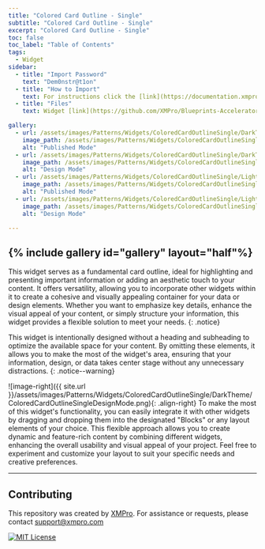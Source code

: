```yaml
---
title: "Colored Card Outline - Single"
subtitle: "Colored Card Outline - Single"
excerpt: "Colored Card Outline - Single"
toc: false
toc_label: "Table of Contents"
tags:
  - Widget
sidebar:
  - title: "Import Password"
    text: "Dem0nstr@t1on"
  - title: "How to Import"
    text: For instructions click the [link](https://documentation.xmpro.com/how-tos/apps/manage-widgets#importing-widgets)
  - title: "Files"
    text: Widget [link](https://github.com/XMPro/Blueprints-Accelerators-Patterns/blob/master/Patterns/Widgets/Colored%20Card%20Display%20Outline%20Single.xwid)

gallery:
  - url: /assets/images/Patterns/Widgets/ColoredCardOutlineSingle/DarkTheme/ColoredCardOutlineSinglePublishedMode.png
    image_path: /assets/images/Patterns/Widgets/ColoredCardOutlineSingle/DarkTheme/ColoredCardOutlineSinglePublishedMode.png
    alt: "Published Mode"
  - url: /assets/images/Patterns/Widgets/ColoredCardOutlineSingle/DarkTheme/ColoredCardOutlineSingleDesignMode.png
    image_path: /assets/images/Patterns/Widgets/ColoredCardOutlineSingle/DarkTheme/ColoredCardOutlineSingleDesignMode.png
    alt: "Design Mode"
  - url: /assets/images/Patterns/Widgets/ColoredCardOutlineSingle/LightTheme/ColoredCardOutlineSinglePublishedMode.png
    image_path: /assets/images/Patterns/Widgets/ColoredCardOutlineSingle/LightTheme/ColoredCardOutlineSinglePublishedMode.png
    alt: "Published Mode"
  - url: /assets/images/Patterns/Widgets/ColoredCardOutlineSingle/LightTheme/ColoredCardOutlineSingleDesignMode.png
    image_path: /assets/images/Patterns/Widgets/ColoredCardOutlineSingle/LightTheme/ColoredCardOutlineSingleDesignMode.png
    alt: "Design Mode"

---
```

{% include gallery id="gallery" layout="half"%}
---

This widget serves as a fundamental card outline, ideal for highlighting and presenting important information or adding an aesthetic touch to your content. It offers versatility, allowing you to incorporate other widgets within it to create a cohesive and visually appealing container for your data or design elements. Whether you want to emphasize key details, enhance the visual appeal of your content, or simply structure your information, this widget provides a flexible solution to meet your needs.
{: .notice}

This widget is intentionally designed without a heading and subheading to optimize the available space for your content. By omitting these elements, it allows you to make the most of the widget's area, ensuring that your information, design, or data takes center stage without any unnecessary distractions.
{: .notice--warning}

![image-right]({{ site.url }}/assets/images/Patterns/Widgets/ColoredCardOutlineSingle/DarkTheme/ColoredCardOutlineSingleDesignMode.png){: .align-right}
To make the most of this widget's functionality, you can easily integrate it with other widgets by dragging and dropping them into the designated "Blocks" or any layout elements of your choice. This flexible approach allows you to create dynamic and feature-rich content by combining different widgets, enhancing the overall usability and visual appeal of your project. Feel free to experiment and customize your layout to suit your specific needs and creative preferences.
<hr />

## Contributing
This repository was created by <a href="https://xmpro.com/">XMPro</a>. 
For assistance or requests, please contact <a href="mailto:support@xmpro.com">support@xmpro.com</a>

[![MIT License](https://img.shields.io/badge/License-MIT-green.svg)](https://choosealicense.com/licenses/mit/)
